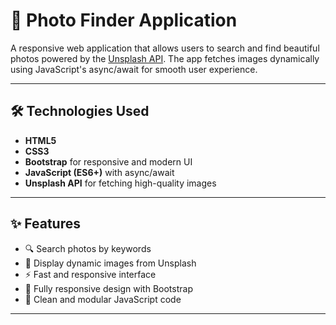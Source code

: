 # 📸 Photo Finder Application

A responsive web application that allows users to search and find beautiful photos powered by the [Unsplash API](https://unsplash.com/developers). The app fetches images dynamically using JavaScript's async/await for smooth user experience.

---

## 🛠️ Technologies Used

- **HTML5**  
- **CSS3**  
- **Bootstrap** for responsive and modern UI  
- **JavaScript (ES6+)** with async/await  
- **Unsplash API** for fetching high-quality images  

---

## ✨ Features

- 🔍 Search photos by keywords  
- 📸 Display dynamic images from Unsplash  
- ⚡ Fast and responsive interface  
- 📱 Fully responsive design with Bootstrap  
- 🧠 Clean and modular JavaScript code  

---
